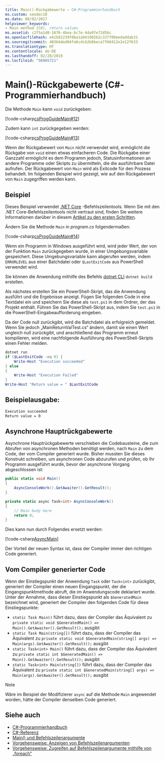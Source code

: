 ```yaml
---
title: Main()-Rückgabewerte – C#-Programmierhandbuch
ms.custom: seodec18
ms.date: 08/02/2017
helpviewer_keywords:
- Main method [C#], return values
ms.assetid: c2f5a1d8-1676-4bea-bc7e-44a97e72d5bc
ms.openlocfilehash: e41b92239f0ba1a94190262c337f09eedaddab31
ms.sourcegitcommit: 40364ded04fa6cdcb2b6beca7f68412e2e12f633
ms.translationtype: HT
ms.contentlocale: de-DE
ms.lasthandoff: 02/28/2019
ms.locfileid: "56965721"
---
```

# <a name="main-return-values-c-programming-guide"></a>Main()-Rückgabewerte (C#-Programmierhandbuch)

Die Methode `Main` kann `void` zurückgeben:

 [!code-csharp[csProgGuideMain#12](~/samples/snippets/csharp/VS_Snippets_VBCSharp/csProgGuideMain/CS/Class3.cs#12)]

Zudem kann `int` zurückgegeben werden:

 [!code-csharp[csProgGuideMain#13](~/samples/snippets/csharp/VS_Snippets_VBCSharp/csProgGuideMain/CS/Class3.cs#13)]

Wenn der Rückgabewert von `Main` nicht verwendet wird, ermöglicht die Rückgabe von `void` einen etwas einfacheren Code. Die Rückgabe einer Ganzzahl ermöglicht es dem Programm jedoch, Statusinformationen an andere Programme oder Skripts zu übermitteln, die die ausführbare Datei aufrufen. Der Rückgabewert von `Main` wird als Exitcode für den Prozess behandelt. Im folgenden Beispiel wird gezeigt, wie auf den Rückgabewert von `Main` zugegriffen werden kann.

## <a name="example"></a>Beispiel

Dieses Beispiel verwendet [.NET Core](../../../core/index.md) -Befehlszeilentools. Wenn Sie mit den .NET Core-Befehlszeilentools nicht vertraut sind, finden Sie weitere Informationen darüber in diesem [Artikel zu den ersten Schritten](../../../core/tutorials/using-with-xplat-cli.md).

Ändern Sie die Methode `Main` in *program.cs* folgendermaßen:

 [!code-csharp[csProgGuideMain#14](~/samples/snippets/csharp/VS_Snippets_VBCSharp/csProgGuideMain/CS/Class3.cs#14)]

Wenn ein Programm in Windows ausgeführt wird, wird jeder Wert, der von der Funktion `Main` zurückgegeben wurde, in einer Umgebungsvariable gespeichert. Diese Umgebungsvariable kann abgerufen werden, indem `ERRORLEVEL` aus einer Batchdatei oder `$LastExitCode` aus PowerShell verwendet wird.

Sie können die Anwendung mithilfe des Befehls [dotnet CLI](../../../core/tools/dotnet.md) `dotnet build` erstellen.

Als nächstes erstellen Sie ein PowerShell-Skript, das die Anwendung ausführt und die Ergebnisse anzeigt. Fügen Sie folgenden Code in eine Textdatei ein und speichern Sie diese als `test.ps1` in dem Ordner, der das Projekt enthält. Führen Sie das PowerShell-Skript aus, indem Sie `test.ps1` in die PowerShell-Eingabeaufforderung eingeben.

Da der Code null zurückgibt, wird die Batchdatei als erfolgreich gemeldet. Wenn Sie jedoch „MainReturnValTest.cs“ ändern, damit sie einen Wert ungleich null zurückgibt, und anschließend das Programm erneut kompilieren, wird eine nachfolgende Ausführung des PowerShell-Skripts einen Fehler melden.

```powershell
dotnet run
if ($LastExitCode -eq 0) {
    Write-Host "Execution succeeded"
} else
{
    Write-Host "Execution Failed"
}
Write-Host "Return value = " $LastExitCode
```

## <a name="sample-output"></a>Beispielausgabe:

```txt
Execution succeeded
Return value = 0
```

## <a name="async-main-return-values"></a>Asynchrone Hauptrückgabewerte

Asynchrone Hauptrückgabewerte verschieben die Codebausteine, die zum Abrufen von asynchronen Methoden benötigt werden, nach `Main` zu dem Code, der vom Compiler generiert wurde. Bisher mussten Sie dieses Konstrukt schreiben, um asynchronen Code abzurufen und prüfen, ob Ihr Programm ausgeführt wurde, bevor der asynchrone Vorgang abgeschlossen ist:

```csharp
public static void Main()
{
    AsyncConsoleWork().GetAwaiter().GetResult();
}

private static async Task<int> AsyncConsoleWork()
{
    // Main body here
    return 0;
}
```

Dies kann nun durch Folgendes ersetzt werden:

[!code-csharp[AsyncMain](../../../../samples/snippets/csharp/main-arguments/program.cs#AsyncMain)]

Der Vorteil der neuen Syntax ist, dass der Compiler immer den richtigen Code generiert.

## <a name="compiler-generated-code"></a>Vom Compiler generierter Code

Wenn der Einstiegspunkt der Anwendung `Task` oder `Task<int>` zurückgibt, generiert der Compiler einen neuen Eingangspunkt, der die Eingangspunktmethode abruft, die im Anwendungscode deklariert wurde. Unter der Annahme, dass dieser Einstiegspunkt als `$GeneratedMain` bezeichnet wird, generiert der Compiler den folgenden Code für diese Einstiegspunkte:

- `static Task Main()` führt dazu, dass der Compiler das Äquivalent zu `private static void $GeneratedMain() => Main().GetAwaiter().GetResult();` ausgibt
- `static Task Main(string[])` führt dazu, dass der Compiler das Äquivalent zu `private static void $GeneratedMain(string[] args) => Main(args).GetAwaiter().GetResult();` ausgibt
- `static Task<int> Main()` führt dazu, dass der Compiler das Äquivalent zu `private static int $GeneratedMain() => Main().GetAwaiter().GetResult();` ausgibt
- `static Task<int> Main(string[])` führt dazu, dass der Compiler das Äquivalent zu `private static int $GeneratedMain(string[] args) => Main(args).GetAwaiter().GetResult();` ausgibt

> [!NOTE]
>Wäre im Beispiel der Modifizierer `async` auf die Methode `Main` angewendet worden, hätte der Compiler denselben Code generiert.

## <a name="see-also"></a>Siehe auch
- [C#-Programmierhandbuch](../../programming-guide/index.md)
- [C#-Referenz](../index.md)
- [Main() und Befehlszeilenargumente](index.md)
- [Vorgehensweise: Anzeigen von Befehlszeilenargumenten](../../programming-guide/main-and-command-args/how-to-display-command-line-arguments.md)
- [Vorgehensweise: Zugreifen auf Befehlszeilenargumente mithilfe von „foreach“](../../programming-guide/main-and-command-args/how-to-access-command-line-arguments-using-foreach.md)
